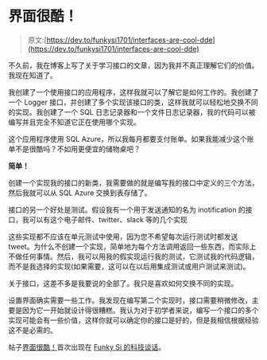 # 界面很酷！

> 原文:[https://dev.to/funkysi1701/interfaces-are-cool-dde](https://dev.to/funkysi1701/interfaces-are-cool-dde)

不久前，我在博客上写了关于学习接口的文章，因为我并不真正理解它们的价值。我现在知道了。

我创建了一个使用接口的应用程序，这样我就可以了解它是如何工作的。我创建了一个 Logger 接口，并创建了多个实现该接口的类，这样我就可以轻松地交换不同的实现。我创建了一个 SQL 日志记录器和一个文件日志记录器，我的代码可以被编写并且完全不知道它正在使用哪个实现。

这个应用程序使用 SQL Azure，所以我每月都要支付账单。如果我能减少这个账单不是很酷吗？不如用更便宜的储物桌吧？

**简单！**

创建一个实现我的接口的新类，我需要做的就是编写我的接口中定义的三个方法，然后我就可以从 SQL Azure 交换到表存储了。

接口的另一个好处是测试。假设我有一个用于发送通知的名为 inotification 的接口，我可以有这个电子邮件、twitter、slack 等的几个实现

这些实现都不应该在单元测试中使用，因为您不希望每次运行测试时都发送 tweet。为什么不创建一个实现，简单地为每个方法调用返回一些东西，而实际上不做任何事情。然后，我可以用我的假实现运行我的测试，它测试我的代码逻辑，而不是我选择的实现(如果需要，这可以在以后用集成测试或用户测试来测试)。

关于接口，这差不多是我要说的全部了。我只是喜欢如何交换不同的实现。

设置界面确实需要一些工作。我发现在编写第二个实现时，接口需要稍微修改，主要是因为它一开始就设计得很糟糕。我认为对于初学者来说，编写一个接口的多个实现可能会有一些价值，这样你就可以确定你的接口是好的，但是我相信根据经验这不是必需的。

帖子[界面很酷！](https://www.funkysi1701.com/2017/10/31/interfaces-are-cool/)首次出现在 [Funky Si 的科技谈话](https://www.funkysi1701.com)。